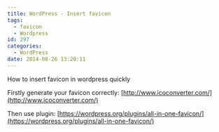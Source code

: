```yaml
---
title: WordPress - Insert favicon
tags:
  - favicon
  - Wordpress
id: 297
categories:
  - WordPress
date: 2014-08-26 13:20:11
---
```


How to insert favicon in wordpress quickly
<!--more-->

Firstly generate your favicon correctly: 
[http://www.icoconverter.com/](http://www.icoconverter.com/)

Then use plugin: 
[https://wordpress.org/plugins/all-in-one-favicon/](https://wordpress.org/plugins/all-in-one-favicon/)